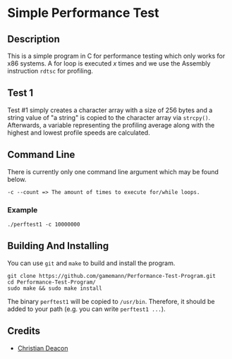 # Simple Performance Test
## Description
This is a simple program in C for performance testing which only works for x86 systems. A for loop is executed *x* times and we use the Assembly instruction `rdtsc` for profiling.

## Test 1
Test #1 simply creates a character array with a size of 256 bytes and a string value of "a string" is copied to the character array via `strcpy()`. Afterwards, a variable representing the profiling average along with the highest and lowest profile speeds are calculated.

## Command Line
There is currently only one command line argument which may be found below.

```
-c --count => The amount of times to execute for/while loops.
```

### Example
```
./perftest1 -c 10000000
```

## Building And Installing
You can use `git` and `make` to build and install the program.

```
git clone https://github.com/gamemann/Performance-Test-Program.git
cd Performance-Test-Program/
sudo make && sudo make install
```

The binary `perftest1` will be copied to `/usr/bin`. Therefore, it should be added to your path (e.g. you can write `perftest1 ...`).

## Credits
* [Christian Deacon](https://github.com/gamemann)